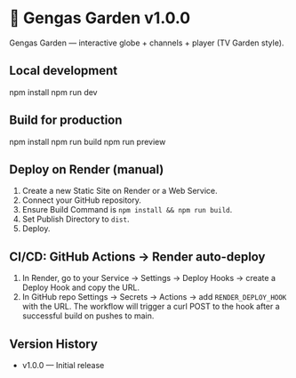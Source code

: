 # 🌱 Gengas Garden v1.0.0

Gengas Garden — interactive globe + channels + player (TV Garden style).

## Local development
npm install
npm run dev

## Build for production
npm install
npm run build
npm run preview

## Deploy on Render (manual)
1. Create a new Static Site on Render or a Web Service.
2. Connect your GitHub repository.
3. Ensure Build Command is `npm install && npm run build`.
4. Set Publish Directory to `dist`.
5. Deploy.

## CI/CD: GitHub Actions → Render auto-deploy
1. In Render, go to your Service → Settings → Deploy Hooks → create a Deploy Hook and copy the URL.
2. In GitHub repo Settings → Secrets → Actions → add `RENDER_DEPLOY_HOOK` with the URL.
The workflow will trigger a curl POST to the hook after a successful build on pushes to main.

## Version History
- v1.0.0 — Initial release
